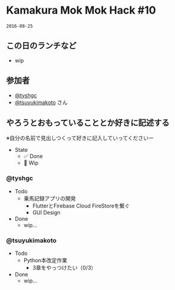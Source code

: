 # Kamakura Mok Mok Hack #10

`2016-08-25`

## この日のランチなど
- wip

## 参加者

- [@tyshgc](http://twitter.com/tyshgc)
- [@tsuyukimakoto](https://twitter.com/everes) さん

## やろうとおもっていることとか好きに記述する
※自分の名前で見出しつくって好きに記入していってくださいー

- State
  - ✅ Done
  - 🚧 Wip

### @tyshgc

- Todo
  - 乗馬記録アプリの開発
    - FlutterとFirebase Cloud FireStoreを繋ぐ
    - GUI Design
- Done
  - wip...

### @tsuyukimakoto

- Todo
  - Python本改定作業
    - 3章をやっつけたい（0/3）
- Done
  - wip...
